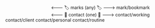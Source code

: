 ⠀⠀⠀⠀⠀⠀⠀⠀⠀⠀⠀⠀⠀⠀<--- 🏷️ marks (any) 🏷️ --->
mark/bookmark
⠀⠀⠀⠀⠀⠀⠀⠀⠀⠀⠀⠀⠀⠀<--- 👨 contact (one) 👷 --->
contact/working
contact/client
contact/personal
contact/routine